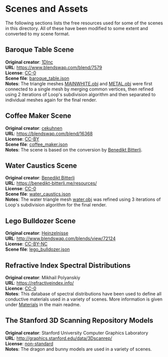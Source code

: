 # Scenes and Assets

The following sections lists the free resources used for some of the scenes in this directory. All of these have been modified to some extent and converted to my scene format.

## Baroque Table Scene

**Original creator**: [1DInc](https://www.blendswap.com/profile/29866)<br>
**URL**: https://www.blendswap.com/blend/7579<br>
**License**: [CC-0](https://creativecommons.org/publicdomain/mark/1.0/)<br>
**Scene file**: [baroque_table.json](baroque_table.json)<br>
**Notes**: The triangle meshes [MAINWHITE.obj](data/baroque_table/MAINWHITE.obj) and [METAL.obj](data/baroque_table/METAL.obj) were first connected to a single mesh by merging common vertices, then refined using 2 iterations of Loop's subdivision algorithm and then separated to individual meshes again for the final render.

## Coffee Maker Scene

**Original creator**: [cekuhnen](https://blendswap.com/profile/13522)<br>
**URL**: https://blendswap.com/blend/16368<br>
**License**: [CC-BY](https://creativecommons.org/licenses/by/3.0/)<br>
**Scene file**: [coffee_maker.json](coffee_maker.json)<br>
**Notes**: The scene is based on the conversion by [Benedikt Bitterli](https://benedikt-bitterli.me/resources/).

## Water Caustics Scene

**Original creator**: [Benedikt Bitterli](https://benedikt-bitterli.me/)<br>
**URL**: https://benedikt-bitterli.me/resources/<br>
**License**: [CC-0](https://creativecommons.org/publicdomain/mark/1.0/)<br>
**Scene file**: [water_caustics.json](water_caustics.json)<br>
**Notes**: The water triangle mesh [water.obj](data/water_caustics/water.obj) was refined using 3 iterations of Loop's subdivision algorithm for the final render.

## Lego Bulldozer Scene

**Original creator**: [Heinzelnisse](https://blendswap.com/profile/88652)<br>
**URL**: http://www.blendswap.com/blends/view/72124<br>
**License**: [CC-BY-NC](https://creativecommons.org/licenses/by-nc/3.0/)<br>
**Scene file**: [lego_bulldozer.json](lego_bulldozer.json)

## Refractive Index Spectral Distributions

**Original creator**: Mikhail Polyanskiy<br>
**URL**: https://refractiveindex.info/<br>
**Licence**: [CC-0](https://creativecommons.org/publicdomain/mark/1.0/)<br>
**Notes**: This database of spectral distributions have been used to define all conductive materials used in a variety of scenes. More information is given under [Materials](../README.md#materials) in the main readme.

## The Stanford 3D Scanning Repository Models

**Original creator**: Stanford University Computer Graphics Laboratory<br>
**URL**: http://graphics.stanford.edu/data/3Dscanrep/<br>
**License**: [non-standard](http://graphics.stanford.edu/data/3Dscanrep/)<br>
**Notes**: The dragon and bunny models are used in a variety of scenes.